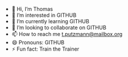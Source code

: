 - 👋 Hi, I’m Thomas
- 👀 I’m interested in GITHUB
- 🌱 I’m currently learning GITHUB
- 💞️ I’m looking to collaborate on GITHUB
- 📫 How to reach me t.putzmann@mailbox.org
- 😄 Pronouns: GITHUB
- ⚡ Fun fact: Train the Trainer 

<!---
tputz/tputz is a ✨ special ✨ repository because its `README.md` (this file) appears on your GitHub profile.
You can click the Preview link to take a look at your changes.
--->
